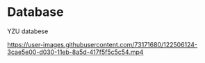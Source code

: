 # Database
YZU databese



https://user-images.githubusercontent.com/73171680/122506124-3cae5e00-d030-11eb-8a5d-417f5f5c5c54.mp4
